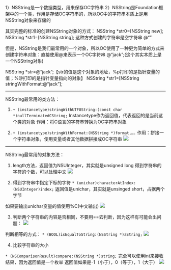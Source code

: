 1）NSString是一个数据类型，用来保存OC字符串
2）NSString是Foundation框架中的一个类，作用是存储OC字符串的，所以OC中的字符串本质上是用NSString对象来存储的

其实完整的标准的创建NSString对象的方式：
NSString *str0=[NSString new];
NSString *str1=[NSString string];
这种方式创建的字符串是空字符串 @“”

但是，NSString是我们最常用的一个对象，所以OC使用了一种更为简单的方式来创建字符串对象：直接使用@来表示一个OC字符串
@“jack”;(这个其实本质上是一个NSString对象)

NSString *str=@“jack”;【str的值是这个对象的地址，%p打印的是指针变量的值；%@打印的是指针变量指向的对象】
NSString *str1=[NSString stringWithFormat:@“jack”];

- - - -

NSString最常用的类方法：

1. `+ (instancetype)stringWithUTF8String:(const char *)nullTerminatedCString;`
Instancetype作为返回值，代表返回的是当前这个类的对象
作用：将C语言的字符串转换为OC字符串对象

2. `+ (instancetype)stringWithFormat:(NSString *)format,….`
作用：拼接一个字符串对象，使用变量或者其他数据拼接成OC字符串
![](https://tva1.sinaimg.cn/large/0081Kckwly1gly3llywhfj30hj05ctav.jpg)

- - - -

NSString最常用的对象方法：

1. length方法，返回值为NSUInteger，其实就是unsigned long
得到字符串的字符的个数，可以处理中文
![](https://tva1.sinaimg.cn/large/0081Kckwly1gly3lx9vl5j308x044myd.jpg)

2. 得到字符串中指定下标的字符
`* (unichar)characterAtIndex:(NSUInteger)index;`
返回值是unichar，其实就是unsinged short，占据两个字节

如果要输出unichar变量的值使用%C(中文输出)
![](https://tva1.sinaimg.cn/large/0081Kckwly1gly3m5g3snj309h04ldh3.jpg)

3. 判断两个字符串的内容是否相同，不要用==去判断，因为这样有可能会出问题：
![](https://tva1.sinaimg.cn/large/0081Kckwly1gly3me1e4aj30co06ywgl.jpg)

判断相等的方式：
`* (BOOL)isEqualToString:(NSString *)aString;`
![](https://tva1.sinaimg.cn/large/0081Kckwly1gly3mkylqvj30cr0900v4.jpg)

4. 比较字符串的大小

`* (NSComparisonResult)compare:(NSString *)string;`
完全可以使用int来接收结果，因为返回值是一个枚举
返回值如果是-1（小于），0（等于），1（大于）
![](https://tva1.sinaimg.cn/large/0081Kckwly1gly3ms9hzuj308o054gn3.jpg)
